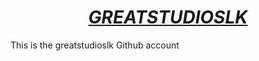 # <div align="center"><a href="www.github.com/greatstudioslk"><b><i>GREATSTUDIOSLK</i></b></a></div>
This is the greatstudioslk Github account

